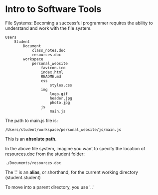 # Intro to Software Tools

File Systems:
Becoming a successful programmer requires the ability to understand and work with the file system.

    Users
        Student
            Document
                class_notes.doc
                resources.doc
            workspace
                personal_website
                    favicon.ico
                    index.html
                    README.md
                    css
                        styles.css
                    img
                        logo.gif
                        header.jpg
                        photo.jpg
                    js
                        main.js

The path to main.js file is:

    /Users/student/workspace/personal_website/js/main.js

This is an **absolute path**.

In the above file system, imagine you want to specify the location of resources.doc from the student folder:

    ./Documents/resources.doc

The '.' is an **alias**, or shorthand, for the current working directory (student.student)

To move into a parent directory, you use '..'